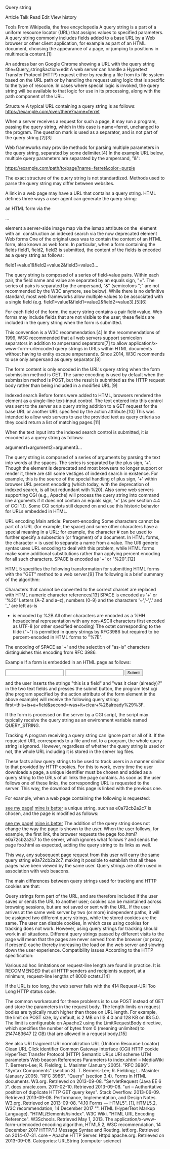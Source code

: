 Query string

Article
Talk
Read
Edit
View history

Tools
From Wikipedia, the free encyclopedia
A query string is a part of a uniform resource locator (URL) that assigns values to specified parameters. A query string commonly includes fields added to a base URL by a Web browser or other client application, for example as part of an HTML document, choosing the appearance of a page, or jumping to positions in multimedia content.[1]


An address bar on Google Chrome showing a URL with the query string title=Query_string&action=edit
A web server can handle a Hypertext Transfer Protocol (HTTP) request either by reading a file from its file system based on the URL path or by handling the request using logic that is specific to the type of resource. In cases where special logic is invoked, the query string will be available to that logic for use in its processing, along with the path component of the URL.

Structure
A typical URL containing a query string is as follows:
https://example.com/over/there?name=ferret

When a server receives a request for such a page, it may run a program, passing the query string, which in this case is name=ferret, unchanged to the program. The question mark is used as a separator, and is not part of the query string.[2][3]

Web frameworks may provide methods for parsing multiple parameters in the query string, separated by some delimiter.[4] In the example URL below, multiple query parameters are separated by the ampersand, "&":

https://example.com/path/to/page?name=ferret&color=purple

The exact structure of the query string is not standardized. Methods used to parse the query string may differ between websites.

A link in a web page may have a URL that contains a query string. HTML defines three ways a user agent can generate the query string:

an HTML form via the <form>...</form> element
a server-side image map via the ismap attribute on the <img> element with an <img ismap> construction
an indexed search via the now deprecated <isindex> element
Web forms
One of the original uses was to contain the content of an HTML form, also known as web form. In particular, when a form containing the fields field1, field2, field3 is submitted, the content of the fields is encoded as a query string as follows:

field1=value1&field2=value2&field3=value3...

The query string is composed of a series of field-value pairs.
Within each pair, the field name and value are separated by an equals sign, "=".
The series of pairs is separated by the ampersand, "&" (semicolons ";" are not recommended by the W3C anymore, see below).
While there is no definitive standard, most web frameworks allow multiple values to be associated with a single field (e.g. field1=value1&field1=value2&field2=value3).[5][6]

For each field of the form, the query string contains a pair field=value. Web forms may include fields that are not visible to the user; these fields are included in the query string when the form is submitted.

This convention is a W3C recommendation.[4] In the recommendations of 1999, W3C recommended that all web servers support semicolon separators in addition to ampersand separators[7] to allow application/x-www-form-urlencoded query strings in URLs within HTML documents without having to entity escape ampersands. Since 2014, W3C recommends to use only ampersand as query separator.[8]

The form content is only encoded in the URL's query string when the form submission method is GET. The same encoding is used by default when the submission method is POST, but the result is submitted as the HTTP request body rather than being included in a modified URL.[9]

Indexed search
Before forms were added to HTML, browsers rendered the <isindex> element as a single-line text-input control. The text entered into this control was sent to the server as a query string addition to a GET request for the base URL or another URL specified by the action attribute.[10] This was intended to allow web servers to use the provided text as query criteria so they could return a list of matching pages.[11]

When the text input into the indexed search control is submitted, it is encoded as a query string as follows:

argument1+argument2+argument3...

The query string is composed of a series of arguments by parsing the text into words at the spaces.
The series is separated by the plus sign, '+'.
Though the <isindex> element is deprecated and most browsers no longer support or render it, there are still some vestiges of indexed search in existence. For example, this is the source of the special handling of plus sign, '+' within browser URL percent encoding (which today, with the deprecation of indexed search, is all but redundant with %20). Also some web servers supporting CGI (e.g., Apache) will process the query string into command line arguments if it does not contain an equals sign, '=' (as per section 4.4 of CGI 1.1). Some CGI scripts still depend on and use this historic behavior for URLs embedded in HTML.

URL encoding
Main article: Percent-encoding
Some characters cannot be part of a URL (for example, the space) and some other characters have a special meaning in a URL: for example, the character # can be used to further specify a subsection (or fragment) of a document. In HTML forms, the character = is used to separate a name from a value. The URI generic syntax uses URL encoding to deal with this problem, while HTML forms make some additional substitutions rather than applying percent encoding for all such characters. SPACE is encoded as '+' or "%20".[12]

HTML 5 specifies the following transformation for submitting HTML forms with the "GET" method to a web server.[9] The following is a brief summary of the algorithm:

Characters that cannot be converted to the correct charset are replaced with HTML numeric character references[13]
SPACE is encoded as '+' or '%20'
Letters (A–Z and a–z), numbers (0–9) and the characters '~','-','.' and '_' are left as-is
+ is encoded by %2B
All other characters are encoded as a %HH hexadecimal representation with any non-ASCII characters first encoded as UTF-8 (or other specified encoding)
The octet corresponding to the tilde ("~") is permitted in query strings by RFC3986 but required to be percent-encoded in HTML forms to "%7E".

The encoding of SPACE as '+' and the selection of "as-is" characters distinguishes this encoding from RFC 3986.

Example
If a form is embedded in an HTML page as follows:

<form action="/cgi-bin/test.cgi" method="get">
  <input type="text" name="first" />
  <input type="text" name="second" />
  <input type="submit" />
</form>
and the user inserts the strings "this is a field" and "was it clear (already)?" in the two text fields and presses the submit button, the program test.cgi (the program specified by the action attribute of the form element in the above example) will receive the following query string: first=this+is+a+field&second=was+it+clear+%28already%29%3F.

If the form is processed on the server by a CGI script, the script may typically receive the query string as an environment variable named QUERY_STRING.

Tracking
A program receiving a query string can ignore part or all of it. If the requested URL corresponds to a file and not to a program, the whole query string is ignored. However, regardless of whether the query string is used or not, the whole URL including it is stored in the server log files.

These facts allow query strings to be used to track users in a manner similar to that provided by HTTP cookies. For this to work, every time the user downloads a page, a unique identifier must be chosen and added as a query string to the URLs of all links the page contains. As soon as the user follows one of these links, the corresponding URL is requested to the server. This way, the download of this page is linked with the previous one.

For example, when a web page containing the following is requested:

 <a href="foo.html">see my page!</a>
 <a href="bar.html">mine is better</a>
a unique string, such as e0a72cb2a2c7 is chosen, and the page is modified as follows:

 <a href="foo.html?e0a72cb2a2c7">see my page!</a>
 <a href="bar.html?e0a72cb2a2c7">mine is better</a>
The addition of the query string does not change the way the page is shown to the user. When the user follows, for example, the first link, the browser requests the page foo.html?e0a72cb2a2c7 to the server, which ignores what follows ? and sends the page foo.html as expected, adding the query string to its links as well.

This way, any subsequent page request from this user will carry the same query string e0a72cb2a2c7, making it possible to establish that all these pages have been viewed by the same user. Query strings are often used in association with web beacons.

The main differences between query strings used for tracking and HTTP cookies are that:

Query strings form part of the URL, and are therefore included if the user saves or sends the URL to another user; cookies can be maintained across browsing sessions, but are not saved or sent with the URL.
If the user arrives at the same web server by two (or more) independent paths, it will be assigned two different query strings, while the stored cookies are the same.
The user can disable cookies, in which case using cookies for tracking does not work. However, using query strings for tracking should work in all situations.
Different query strings passed by different visits to the page will mean that the pages are never served from the browser (or proxy, if present) cache thereby increasing the load on the web server and slowing down the user experience.
Compatibility issues
According to the HTTP specification:

Various ad hoc limitations on request-line length are found in practice. It is RECOMMENDED that all HTTP senders and recipients support, at a minimum, request-line lengths of 8000 octets.[14]

If the URL is too long, the web server fails with the 414 Request-URI Too Long HTTP status code.

The common workaround for these problems is to use POST instead of GET and store the parameters in the request body. The length limits on request bodies are typically much higher than those on URL length. For example, the limit on POST size, by default, is 2 MB on IIS 4.0 and 128 KB on IIS 5.0. The limit is configurable on Apache2 using the LimitRequestBody directive, which specifies the number of bytes from 0 (meaning unlimited) to 2147483647 (2 GB) that are allowed in a request body.[15]

See also
URI fragment
URI normalization
URL (Uniform Resource Locator)
Clean URL
Click identifier
Common Gateway Interface (CGI)
HTTP cookie
HyperText Transfer Protocol (HTTP)
Semantic URLs
URI scheme
UTM parameters
Web beacon
References
 Parameters to index.xhtml – MediaWiki
 T. Berners-Lee; R. Fielding; L. Masinter (January 2005). "RFC 3986". "Syntax Components" (section 3).
 T. Berners-Lee; R. Fielding; L. Masinter (January 2005). "RFC 3986". "Query" (section 3.4).
 Forms in HTML documents. W3.org. Retrieved on 2013-09-08.
 "ServletRequest (Java EE 6 )". docs.oracle.com. 2011-02-10. Retrieved 2013-09-08.
 "uri – Authoritative position of duplicate HTTP GET query keys". Stack Overflow. 2013-06-09. Retrieved 2013-09-08.
 Performance, Implementation, and Design Notes. W3.org. Retrieved on 2013-09-08.
 "4.10 Forms — HTML5".
 [1], HTML5.2, W3C recommendation, 14 December 2017
 "<isindex>". HTML (HyperText Markup Language).
 "HTML/Elements/isindex". W3C Wiki.
 "HTML URL Encoding Reference". W3Schools. Retrieved May 1, 2013.
 The application/x-www-form-urlencoded encoding algorithm, HTML5.2, W3C recommendation, 14 December 2017
 HTTP/1.1 Message Syntax and Routing. ietf.org. Retrieved on 2014-07-31.
 core – Apache HTTP Server. Httpd.apache.org. Retrieved on 2013-09-08.
Categories: URLString (computer science)
